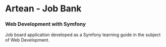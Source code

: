 # Artean - Job Bank
### Web Development with Symfony 

Job board application developed as a Symfony learning guide in the subject of Web Development.

